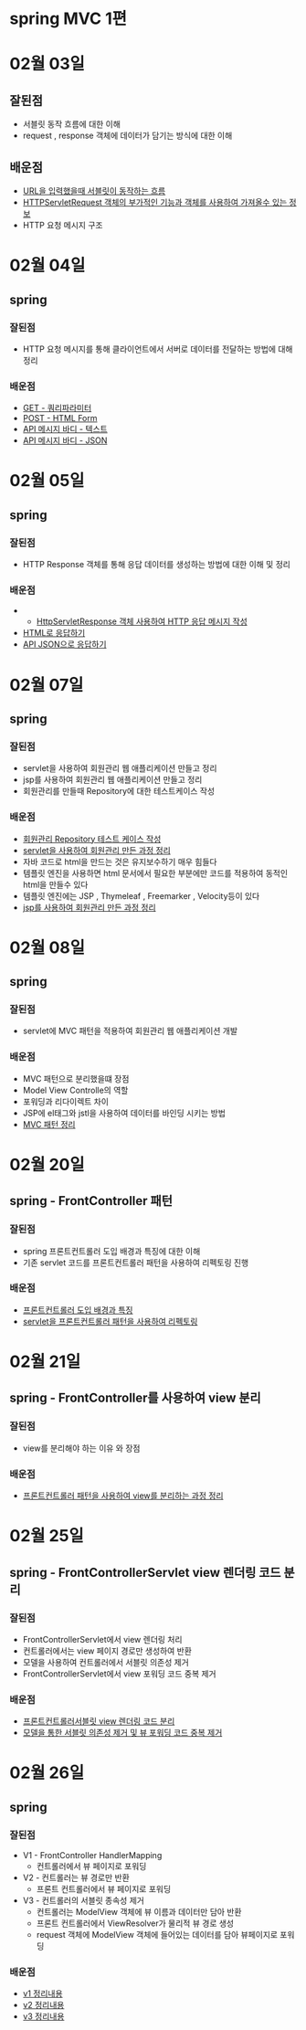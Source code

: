# spring MVC 1편

# 02월 03일
## 잘된점
+ 서블릿 동작 흐름에 대한 이해
+ request , response 객체에 데이터가 담기는 방식에 대한 이해


## 배운점
+ [URL을 입력했을때 서블릿이 동작하는 흐름](https://unique-wandflower-4cc.notion.site/02-Hello-Servlet-968a9d211e23456eb3e9efc0990e2b2d)
+ [HTTPServletRequest 객체의 부가적인 기능과 객체를 사용하여 가져올수 있는 정보](https://unique-wandflower-4cc.notion.site/03-HttpServletRequest-5c2eb0a7c39b49b7af07d0e1ba18bf6e)
+ HTTP 요청 메시지 구조


# 02월 04일
## spring
### 잘된점
+ HTTP 요청 메시지를 통해 클라이언트에서 서버로 데이터를 전달하는 방법에 대해 정리

### 배운점
+ [GET - 쿼리파라미터](https://www.notion.so/HTTP-GET-6a605df364c542d98a2b6a499d4f7dc9)
+ [POST - HTML Form](https://www.notion.so/HTTP-POST-HTML-Form-389352c0183d4e6a90edd41b09b74899)
+ [API 메시지 바디 - 텍스트](https://www.notion.so/HTTP-API-b674f41d1bad4262a78a1fc777af72ac)
+ [API 메시지 바디 - JSON](https://www.notion.so/HTTP-API-JSON-42f50363d81b486fa11717ff04634fa8)

# 02월 05일
## spring
### 잘된점
+ HTTP Response 객체를 통해 응답 데이터를 생성하는 방법에 대한 이해 및 정리

### 배운점
+ + [HttpServletResponse 객체 사용하여 HTTP 응답 메시지 작성](https://unique-wandflower-4cc.notion.site/HttpServletResponse-2466239415c94b5f81733c1d9fd683c5)
+ [HTML로 응답하기](https://www.notion.so/HTTP-HTML-99130290316040d6ab0129686942186b)
+ [API JSON으로 응답하기](https://www.notion.so/HTTP-API-JSON-b073e7a61c4a48c580d6b2b9dff431f8)

# 02월 07일
## spring
### 잘된점
+ servlet을 사용하여 회원관리 웹 애플리케이션 만들고 정리
+ jsp를 사용하여 회원관리 웹 애플리케이션 만들고 정리
+ 회원관리를 만들때 Repository에 대한 테스트케이스 작성

### 배운점
+ [회원관리 Repository 테스트 케이스 작성](https://unique-wandflower-4cc.notion.site/b7a0e986f1a4476da028bf250668510c)
+ [servlet을 사용하여 회원관리 만든 과정 정리](https://unique-wandflower-4cc.notion.site/servlet-303763931d8f470e89bd7f94788638b0)
+ 자바 코드로 html을 만드는 것은 유지보수하기 매우 힘들다
+ 템플릿 엔진을 사용하면 html 문서에서 필요한 부분에만 코드를 적용하여 동적인 html을 만들수 있다
+ 템플릿 엔진에는 JSP , Thymeleaf , Freemarker , Velocity등이 있다
+ [jsp를 사용하여 회원관리 만든 과정 정리](https://unique-wandflower-4cc.notion.site/JSP-363ae7db26ec4c8ab69e1282231d0e45)


# 02월 08일
## spring
### 잘된점
+ servlet에 MVC 패턴을 적용하여 회원관리 웹 애플리케이션 개발

### 배운점
+ MVC 패턴으로 분리했을떄 장점
+ Model View Controlle의 역할
+ 포워딩과 리다이렉트 차이
+ JSP에 el태그와 jstl을 사용하여 데이터를 바인딩 시키는 방법
+ [MVC 패턴 정리](https://unique-wandflower-4cc.notion.site/MVC-130e7ece5dc540868c09e4ade94f72e1)


# 02월 20일
## spring - FrontController 패턴
### 잘된점
+ spring 프론트컨트롤러 도입 배경과 특징에 대한 이해
+ 기존 servlet 코드를 프론트컨트롤러 패턴을 사용하여 리펙토링 진행

### 배운점
+ [프론트컨트롤러 도입 배경과 특징](https://unique-wandflower-4cc.notion.site/1cfb6dbf9be84d98bc88b59d852657f3)
+ [servlet을 프론트컨트롤러 패턴을 사용하여 리펙토링](https://unique-wandflower-4cc.notion.site/v1-1739b92d64a842a4a5da19e813331d5e)


# 02월 21일
## spring - FrontController를 사용하여 view 분리
### 잘된점
+ view를 분리해야 하는 이유 와 장점

### 배운점
+ [프론트컨트롤러 패턴을 사용하여 view를 분리하는 과정 정리](https://unique-wandflower-4cc.notion.site/VIEW-aadfcc80c4a340be990aaca455362323)


# 02월 25일
## spring - FrontControllerServlet view 렌더링 코드 분리
### 잘된점
+ FrontControllerServlet에서 view 렌더링 처리
+ 컨트롤러에서는 view 페이지 경로만 생성하여 반환
+ 모델을 사용하여 컨트롤러에서 서블릿 의존성 제거
+ FrontControllerServlet에서 view 포워딩 코드 중복 제거

### 배운점
+ [프론트컨트롤러서블릿 view 렌더링 코드 분리](https://unique-wandflower-4cc.notion.site/VIEW-aadfcc80c4a340be990aaca455362323)
+ [모델을 통한 서블릿 의존성 제거 및 뷰 포워딩 코드 중복 제거](https://unique-wandflower-4cc.notion.site/Model-V3-de6d205739474fb4967ff62b9f73c5b8)


# 02월 26일
## spring
### 잘된점
+ V1 - FrontController HandlerMapping 
     - 컨트롤러에서 뷰 페이지로 포워딩
+ V2 - 컨트롤러는 뷰 경로만 반환
     -  프론트 컨트롤러에서 뷰 페이지로 포워딩
+ V3 - 컨트롤러의 서블릿 종속성 제거
     - 컨트롤러는 ModelView 객체에 뷰 이름과 데이터만 담아 반환
     - 프론트 컨트롤러에서 ViewResolver가 물리적 뷰 경로 생성 
     - request 객체에 ModelView 객체에 들어있는 데이터를 담아 뷰페이지로 포워딩
    
### 배운점
+ [v1 정리내용](https://unique-wandflower-4cc.notion.site/1cfb6dbf9be84d98bc88b59d852657f3)
+ [v2 정리내용](https://unique-wandflower-4cc.notion.site/VIEW-V2-aadfcc80c4a340be990aaca455362323)
+ [v3 정리내용](https://unique-wandflower-4cc.notion.site/Model-V3-de6d205739474fb4967ff62b9f73c5b8)